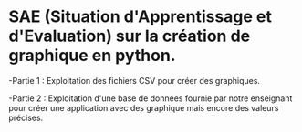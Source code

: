 # SAE (Situation d'Apprentissage et d'Evaluation) sur la création de graphique en python.
-Partie 1 : Exploitation des fichiers CSV pour créer des graphiques.

-Partie 2 : Exploitation d'une base de données fournie par notre enseignant pour créer une application avec des graphique mais encore des valeurs précises.
